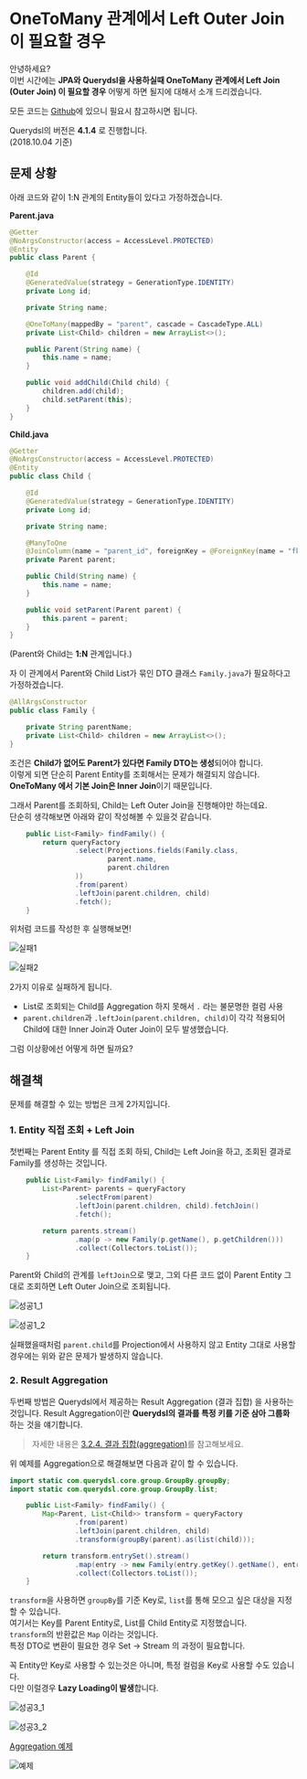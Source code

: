 # OneToMany 관계에서 Left Outer Join 이 필요할 경우

안녕하세요?  
이번 시간에는 **JPA와 Querydsl을 사용하실때 OneToMany 관계에서 Left Join (Outer Join) 이 필요할 경우** 어떻게 하면 될지에 대해서 
소개 드리겠습니다.  
  
모든 코드는 [Github](https://github.com/jojoldu/blog-code/tree/master/jpa-querydsl)에 있으니 필요시 참고하시면 됩니다.  

Querydsl의 버전은 **4.1.4** 로 진행합니다.  
(2018.10.04 기준)

## 문제 상황


아래 코드와 같이 1:N 관계의 Entity들이 있다고 가정하겠습니다.  
  
  
**Parent.java**

```java
@Getter
@NoArgsConstructor(access = AccessLevel.PROTECTED)
@Entity
public class Parent {

    @Id
    @GeneratedValue(strategy = GenerationType.IDENTITY)
    private Long id;

    private String name;

    @OneToMany(mappedBy = "parent", cascade = CascadeType.ALL)
    private List<Child> children = new ArrayList<>();

    public Parent(String name) {
        this.name = name;
    }

    public void addChild(Child child) {
        children.add(child);
        child.setParent(this);
    }
}
```

**Child.java**

```java
@Getter
@NoArgsConstructor(access = AccessLevel.PROTECTED)
@Entity
public class Child {

    @Id
    @GeneratedValue(strategy = GenerationType.IDENTITY)
    private Long id;

    private String name;

    @ManyToOne
    @JoinColumn(name = "parent_id", foreignKey = @ForeignKey(name = "fk_child_parent_id"))
    private Parent parent;

    public Child(String name) {
        this.name = name;
    }

    public void setParent(Parent parent) {
        this.parent = parent;
    }
}

```

(Parent와 Child는 **1:N** 관계입니다.)  
  
자 이 관계에서 Parent와 Child List가 묶인 DTO 클래스 ```Family.java```가 필요하다고 가정하겠습니다.  
  
```java
@AllArgsConstructor
public class Family {

    private String parentName;
    private List<Child> children = new ArrayList<>();
}
```

조건은 **Child가 없어도 Parent가 있다면 Family DTO는 생성**되어야 합니다.  
이렇게 되면 단순히 Parent Entity를 조회해서는 문제가 해결되지 않습니다.  
**OneToMany 에서 기본 Join은 Inner Join**이기 때문입니다.  
  
그래서 Parent를 조회하되, Child는 Left Outer Join을 진행해야만 하는데요.  
단순히 생각해보면 아래와 같이 작성해볼 수 있을것 같습니다.


```java
    public List<Family> findFamily() {
        return queryFactory
                .select(Projections.fields(Family.class,
                        parent.name,
                        parent.children
                ))
                .from(parent)
                .leftJoin(parent.children, child)
                .fetch();
    }
```

위처럼 코드를 작성한 후 실행해보면!

![실패1](./images/실패1.png)

![실패2](./images/실패2.png)

2가지 이유로 실패하게 됩니다.  

* List로 조회되는 Child를 Aggregation 하지 못해서 ```.``` 라는 불문명한 컬럼 사용 
* ```parent.children```과 ```.leftJoin(parent.children, child)```이 각각 적용되어 Child에 대한 Inner Join과 Outer Join이 모두 발생했습니다.

그럼 이상황에선 어떻게 하면 될까요?

## 해결책

문제를 해결할 수 있는 방법은 크게 2가지입니다.

### 1. Entity 직접 조회 + Left Join

첫번째는 Parent Entity 를 직접 조회 하되, Child는 Left Join을 하고, 조회된 결과로 Family를 생성하는 것입니다.

```java
    public List<Family> findFamily() {
        List<Parent> parents = queryFactory
                .selectFrom(parent)
                .leftJoin(parent.children, child).fetchJoin()
                .fetch();

        return parents.stream()
                .map(p -> new Family(p.getName(), p.getChildren()))
                .collect(Collectors.toList());
    }
```

Parent와 Child의 관계를 ```leftJoin```으로 맺고, 그외 다른 코드 없이 Parent Entity 그대로 조회하면 Left Outer Join으로 조회됩니다.

![성공1_1](./images/성공1_1.png)

![성공1_2](./images/성공1_2.png)

실패했을때처럼 ```parent.child```를 Projection에서 사용하지 않고 Entity 그대로 사용할 경우에는 위와 같은 문제가 발생하지 않습니다.

### 2. Result Aggregation

두번째 방법은 Querydsl에서 제공하는 Result Aggregation (결과 집합) 을 사용하는 것입니다.
Result Aggregation이란 **Querydsl의 결과를 특정 키를 기준 삼아 그룹화** 하는 것을 얘기합니다.
 
> 자세한 내용은 [3.2.4. 결과 집합(aggregation)](http://www.querydsl.com/static/querydsl/3.7.2/reference/ko-KR/html/ch03s02.html)를 참고해보세요.

위 예제를 Aggregation으로 해결해보면 다음과 같이 할 수 있습니다.

```java
import static com.querydsl.core.group.GroupBy.groupBy;
import static com.querydsl.core.group.GroupBy.list;

    public List<Family> findFamily() {
        Map<Parent, List<Child>> transform = queryFactory
                .from(parent)
                .leftJoin(parent.children, child)
                .transform(groupBy(parent).as(list(child)));

        return transform.entrySet().stream()
                .map(entry -> new Family(entry.getKey().getName(), entry.getValue()))
                .collect(Collectors.toList());
    }
```

 ```transform```을 사용하면 ```groupBy```를 기준 Key로, ```list```를 통해 모으고 싶은 대상을 지정할 수 있습니다.  
여기서는 Key를 Parent Entity로, List를 Child Entity로 지정했습니다.  
 ```transform```의 반환값은 ```Map``` 이라는 것입니다.  
특정 DTO로 변환이 필요한 경우 Set -> Stream 의 과정이 필요합니다.  
  
꼭 Entity만 Key로 사용할 수 있는것은 아니며, 특정 컬럼을 Key로 사용할 수도 있습니다.  
다만 이럴경우 **Lazy Loading이 발생**합니다.  

![성공3_1](./images/성공3_1.png)

![성공3_2](./images/성공3_2.png)   





[Aggregation 예제](https://github.com/querydsl/querydsl/tree/master/querydsl-collections/src/test/java/com/querydsl/collections)

![예제](./images/예제.png)  



  
   
